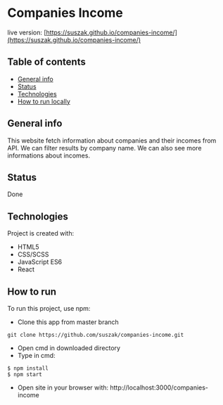 # Companies Income
live version: [https://suszak.github.io/companies-income/](https://suszak.github.io/companies-income/)

## Table of contents
* [General info](#general-info)
* [Status](#status)
* [Technologies](#technologies)
* [How to run locally](#how-to-run)

## General info
This website fetch information about companies and their incomes from API. We can filter results by company name. We can also see more informations about incomes.

## Status
Done

## Technologies
Project is created with:
* HTML5
* CSS/SCSS
* JavaScript ES6
* React

## How to run
To run this project, use npm:

* Clone this app from master branch
```
git clone https://github.com/suszak/companies-income.git
```
* Open cmd in downloaded directory
* Type in cmd:

```
$ npm install
$ npm start
```

* Open site in your browser with:
http://localhost:3000/companies-income
